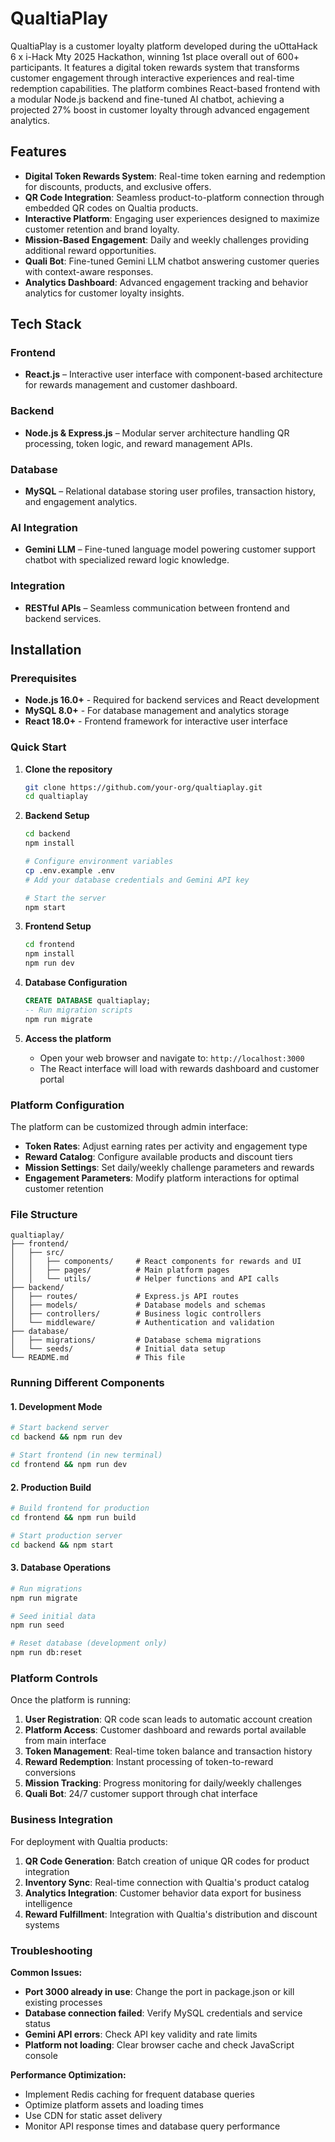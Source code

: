 # QualtiaPlay

QualtiaPlay is a customer loyalty platform developed during the uOttaHack 6 x i-Hack Mty 2025 Hackathon, winning 1st place overall out of 600+ participants. It features a digital token rewards system that transforms customer engagement through interactive experiences and real-time redemption capabilities. The platform combines React-based frontend with a modular Node.js backend and fine-tuned AI chatbot, achieving a projected 27% boost in customer loyalty through advanced engagement analytics.

## Features

- **Digital Token Rewards System**: Real-time token earning and redemption for discounts, products, and exclusive offers.
- **QR Code Integration**: Seamless product-to-platform connection through embedded QR codes on Qualtia products.
- **Interactive Platform**: Engaging user experiences designed to maximize customer retention and brand loyalty.
- **Mission-Based Engagement**: Daily and weekly challenges providing additional reward opportunities.
- **Quali Bot**: Fine-tuned Gemini LLM chatbot answering customer queries with context-aware responses.
- **Analytics Dashboard**: Advanced engagement tracking and behavior analytics for customer loyalty insights.

## Tech Stack

### Frontend
- **React.js** – Interactive user interface with component-based architecture for rewards management and customer dashboard.

### Backend
- **Node.js & Express.js** – Modular server architecture handling QR processing, token logic, and reward management APIs.

### Database
- **MySQL** – Relational database storing user profiles, transaction history, and engagement analytics.

### AI Integration
- **Gemini LLM** – Fine-tuned language model powering customer support chatbot with specialized reward logic knowledge.

### Integration
- **RESTful APIs** – Seamless communication between frontend and backend services.

## Installation

### Prerequisites

- **Node.js 16.0+** - Required for backend services and React development
- **MySQL 8.0+** - For database management and analytics storage
- **React 18.0+** - Frontend framework for interactive user interface

### Quick Start

1. **Clone the repository**
   ```bash
   git clone https://github.com/your-org/qualtiaplay.git
   cd qualtiaplay
   ```

2. **Backend Setup**
   ```bash
   cd backend
   npm install
   
   # Configure environment variables
   cp .env.example .env
   # Add your database credentials and Gemini API key
   
   # Start the server
   npm start
   ```

3. **Frontend Setup**
   ```bash
   cd frontend
   npm install
   npm run dev
   ```

4. **Database Configuration**
   ```sql
   CREATE DATABASE qualtiaplay;
   -- Run migration scripts
   npm run migrate
   ```

5. **Access the platform**
   - Open your web browser and navigate to: `http://localhost:3000`
   - The React interface will load with rewards dashboard and customer portal

### Platform Configuration

The platform can be customized through admin interface:

- **Token Rates**: Adjust earning rates per activity and engagement type
- **Reward Catalog**: Configure available products and discount tiers
- **Mission Settings**: Set daily/weekly challenge parameters and rewards
- **Engagement Parameters**: Modify platform interactions for optimal customer retention

### File Structure

```
qualtiaplay/
├── frontend/
│   ├── src/
│   │   ├── components/     # React components for rewards and UI
│   │   ├── pages/          # Main platform pages
│   │   └── utils/          # Helper functions and API calls
├── backend/
│   ├── routes/             # Express.js API routes
│   ├── models/             # Database models and schemas
│   ├── controllers/        # Business logic controllers
│   └── middleware/         # Authentication and validation
├── database/
│   ├── migrations/         # Database schema migrations
│   └── seeds/              # Initial data setup
└── README.md               # This file
```

### Running Different Components

#### 1. Development Mode
```bash
# Start backend server
cd backend && npm run dev

# Start frontend (in new terminal)
cd frontend && npm run dev
```

#### 2. Production Build
```bash
# Build frontend for production
cd frontend && npm run build

# Start production server
cd backend && npm start
```

#### 3. Database Operations
```bash
# Run migrations
npm run migrate

# Seed initial data
npm run seed

# Reset database (development only)
npm run db:reset
```

### Platform Controls

Once the platform is running:

1. **User Registration**: QR code scan leads to automatic account creation
2. **Platform Access**: Customer dashboard and rewards portal available from main interface
3. **Token Management**: Real-time token balance and transaction history
4. **Reward Redemption**: Instant processing of token-to-reward conversions
5. **Mission Tracking**: Progress monitoring for daily/weekly challenges
6. **Quali Bot**: 24/7 customer support through chat interface

### Business Integration

For deployment with Qualtia products:

1. **QR Code Generation**: Batch creation of unique QR codes for product integration
2. **Inventory Sync**: Real-time connection with Qualtia's product catalog
3. **Analytics Integration**: Customer behavior data export for business intelligence
4. **Reward Fulfillment**: Integration with Qualtia's distribution and discount systems

### Troubleshooting

**Common Issues:**

- **Port 3000 already in use**: Change the port in package.json or kill existing processes
- **Database connection failed**: Verify MySQL credentials and service status
- **Gemini API errors**: Check API key validity and rate limits
- **Platform not loading**: Clear browser cache and check JavaScript console

**Performance Optimization:**

- Implement Redis caching for frequent database queries
- Optimize platform assets and loading times
- Use CDN for static asset delivery
- Monitor API response times and database query performance
